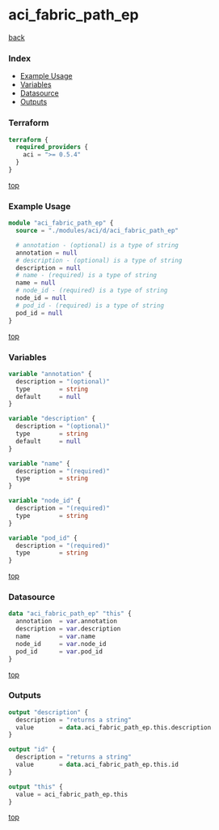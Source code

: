 # aci_fabric_path_ep

[back](../aci.md)

### Index

- [Example Usage](#example-usage)
- [Variables](#variables)
- [Datasource](#datasource)
- [Outputs](#outputs)

### Terraform

```terraform
terraform {
  required_providers {
    aci = ">= 0.5.4"
  }
}
```

[top](#index)

### Example Usage

```terraform
module "aci_fabric_path_ep" {
  source = "./modules/aci/d/aci_fabric_path_ep"

  # annotation - (optional) is a type of string
  annotation = null
  # description - (optional) is a type of string
  description = null
  # name - (required) is a type of string
  name = null
  # node_id - (required) is a type of string
  node_id = null
  # pod_id - (required) is a type of string
  pod_id = null
}
```

[top](#index)

### Variables

```terraform
variable "annotation" {
  description = "(optional)"
  type        = string
  default     = null
}

variable "description" {
  description = "(optional)"
  type        = string
  default     = null
}

variable "name" {
  description = "(required)"
  type        = string
}

variable "node_id" {
  description = "(required)"
  type        = string
}

variable "pod_id" {
  description = "(required)"
  type        = string
}
```

[top](#index)

### Datasource

```terraform
data "aci_fabric_path_ep" "this" {
  annotation  = var.annotation
  description = var.description
  name        = var.name
  node_id     = var.node_id
  pod_id      = var.pod_id
}
```

[top](#index)

### Outputs

```terraform
output "description" {
  description = "returns a string"
  value       = data.aci_fabric_path_ep.this.description
}

output "id" {
  description = "returns a string"
  value       = data.aci_fabric_path_ep.this.id
}

output "this" {
  value = aci_fabric_path_ep.this
}
```

[top](#index)